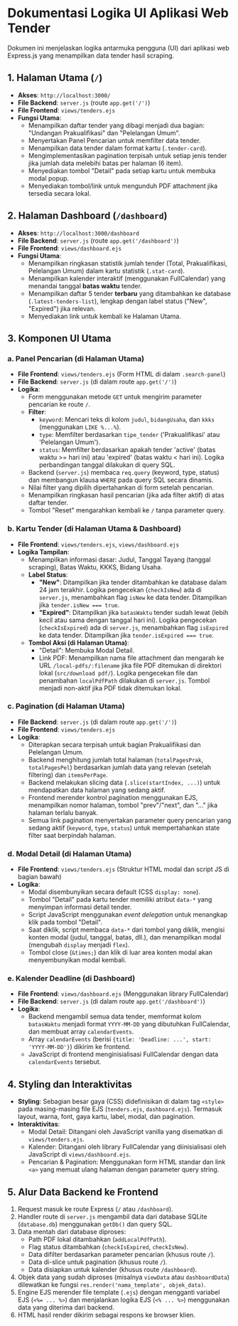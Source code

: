 # Dokumentasi Logika UI Aplikasi Web Tender

Dokumen ini menjelaskan logika antarmuka pengguna (UI) dari aplikasi web Express.js yang menampilkan data tender hasil scraping.

## 1. Halaman Utama (`/`)

*   **Akses**: `http://localhost:3000/`
*   **File Backend**: `server.js` (route `app.get('/')`)
*   **File Frontend**: `views/tenders.ejs`
*   **Fungsi Utama**:
    *   Menampilkan daftar tender yang dibagi menjadi dua bagian: "Undangan Prakualifikasi" dan "Pelelangan Umum".
    *   Menyertakan Panel Pencarian untuk memfilter data tender.
    *   Menampilkan data tender dalam format kartu (`.tender-card`).
    *   Mengimplementasikan pagination terpisah untuk setiap jenis tender jika jumlah data melebihi batas per halaman (6 item).
    *   Menyediakan tombol "Detail" pada setiap kartu untuk membuka modal popup.
    *   Menyediakan tombol/link untuk mengunduh PDF attachment jika tersedia secara lokal.

## 2. Halaman Dashboard (`/dashboard`)

*   **Akses**: `http://localhost:3000/dashboard`
*   **File Backend**: `server.js` (route `app.get('/dashboard')`)
*   **File Frontend**: `views/dashboard.ejs`
*   **Fungsi Utama**:
    *   Menampilkan ringkasan statistik jumlah tender (Total, Prakualifikasi, Pelelangan Umum) dalam kartu statistik (`.stat-card`).
    *   Menampilkan kalender interaktif (menggunakan FullCalendar) yang menandai tanggal **batas waktu** tender.
    *   Menampilkan daftar 5 tender **terbaru** yang ditambahkan ke database (`.latest-tenders-list`), lengkap dengan label status ("New", "Expired") jika relevan.
    *   Menyediakan link untuk kembali ke Halaman Utama.

## 3. Komponen UI Utama

### a. Panel Pencarian (di Halaman Utama)

*   **File Frontend**: `views/tenders.ejs` (Form HTML di dalam `.search-panel`)
*   **File Backend**: `server.js` (di dalam route `app.get('/')`)
*   **Logika**:
    *   Form menggunakan metode `GET` untuk mengirim parameter pencarian ke route `/`.
    *   **Filter**:
        *   `keyword`: Mencari teks di kolom `judul`, `bidangUsaha`, dan `kkks` (menggunakan `LIKE %...%`).
        *   `type`: Memfilter berdasarkan `tipe_tender` ('Prakualifikasi' atau 'Pelelangan Umum').
        *   `status`: Memfilter berdasarkan apakah tender 'active' (batas waktu >= hari ini) atau 'expired' (batas waktu < hari ini). Logika perbandingan tanggal dilakukan di query SQL.
    *   Backend (`server.js`) membaca `req.query` (keyword, type, status) dan membangun klausa `WHERE` pada query SQL secara dinamis.
    *   Nilai filter yang dipilih dipertahankan di form setelah pencarian.
    *   Menampilkan ringkasan hasil pencarian (jika ada filter aktif) di atas daftar tender.
    *   Tombol "Reset" mengarahkan kembali ke `/` tanpa parameter query.

### b. Kartu Tender (di Halaman Utama & Dashboard)

*   **File Frontend**: `views/tenders.ejs`, `views/dashboard.ejs`
*   **Logika Tampilan**:
    *   Menampilkan informasi dasar: Judul, Tanggal Tayang (tanggal scraping), Batas Waktu, KKKS, Bidang Usaha.
    *   **Label Status**:
        *   **"New"**: Ditampilkan jika tender ditambahkan ke database dalam 24 jam terakhir. Logika pengecekan (`checkIsNew`) ada di `server.js`, menambahkan flag `isNew` ke data tender. Ditampilkan jika `tender.isNew === true`.
        *   **"Expired"**: Ditampilkan jika `batasWaktu` tender sudah lewat (lebih kecil atau sama dengan tanggal hari ini). Logika pengecekan (`checkIsExpired`) ada di `server.js`, menambahkan flag `isExpired` ke data tender. Ditampilkan jika `tender.isExpired === true`.
    *   **Tombol Aksi (di Halaman Utama)**:
        *   "Detail": Membuka Modal Detail.
        *   Link PDF: Menampilkan nama file attachment dan mengarah ke URL `/local-pdfs/:filename` jika file PDF ditemukan di direktori lokal (`src/download pdf/`). Logika pengecekan file dan penambahan `localPdfPath` dilakukan di `server.js`. Tombol menjadi non-aktif jika PDF tidak ditemukan lokal.

### c. Pagination (di Halaman Utama)

*   **File Backend**: `server.js` (di dalam route `app.get('/')`)
*   **File Frontend**: `views/tenders.ejs`
*   **Logika**:
    *   Diterapkan secara terpisah untuk bagian Prakualifikasi dan Pelelangan Umum.
    *   Backend menghitung jumlah total halaman (`totalPagesPrak`, `totalPagesPel`) berdasarkan jumlah data yang relevan (setelah filtering) dan `itemsPerPage`.
    *   Backend melakukan slicing data (`.slice(startIndex, ...)`) untuk mendapatkan data halaman yang sedang aktif.
    *   Frontend merender kontrol pagination menggunakan EJS, menampilkan nomor halaman, tombol "prev"/"next", dan "..." jika halaman terlalu banyak.
    *   Semua link pagination menyertakan parameter query pencarian yang sedang aktif (`keyword`, `type`, `status`) untuk mempertahankan state filter saat berpindah halaman.

### d. Modal Detail (di Halaman Utama)

*   **File Frontend**: `views/tenders.ejs` (Struktur HTML modal dan script JS di bagian bawah)
*   **Logika**:
    *   Modal disembunyikan secara default (CSS `display: none`).
    *   Tombol "Detail" pada kartu tender memiliki atribut `data-*` yang menyimpan informasi detail tender.
    *   Script JavaScript menggunakan *event delegation* untuk menangkap klik pada tombol "Detail".
    *   Saat diklik, script membaca `data-*` dari tombol yang diklik, mengisi konten modal (judul, tanggal, batas, dll.), dan menampilkan modal (mengubah `display` menjadi `flex`).
    *   Tombol close (`&times;`) dan klik di luar area konten modal akan menyembunyikan modal kembali.

### e. Kalender Deadline (di Dashboard)

*   **File Frontend**: `views/dashboard.ejs` (Menggunakan library FullCalendar)
*   **File Backend**: `server.js` (di dalam route `app.get('/dashboard')`)
*   **Logika**:
    *   Backend mengambil semua data tender, memformat kolom `batasWaktu` menjadi format `YYYY-MM-DD` yang dibutuhkan FullCalendar, dan membuat array `calendarEvents`.
    *   Array `calendarEvents` (berisi `{title: 'Deadline: ...', start: 'YYYY-MM-DD'}`) dikirim ke frontend.
    *   JavaScript di frontend menginisialisasi FullCalendar dengan data `calendarEvents` tersebut.

## 4. Styling dan Interaktivitas

*   **Styling**: Sebagian besar gaya (CSS) didefinisikan di dalam tag `<style>` pada masing-masing file EJS (`tenders.ejs`, `dashboard.ejs`). Termasuk layout, warna, font, gaya kartu, label, modal, dan pagination.
*   **Interaktivitas**:
    *   Modal Detail: Ditangani oleh JavaScript vanilla yang disematkan di `views/tenders.ejs`.
    *   Kalender: Ditangani oleh library FullCalendar yang diinisialisasi oleh JavaScript di `views/dashboard.ejs`.
    *   Pencarian & Pagination: Menggunakan form HTML standar dan link `<a>` yang memuat ulang halaman dengan parameter query string.

## 5. Alur Data Backend ke Frontend

1.  Request masuk ke route Express (`/` atau `/dashboard`).
2.  Handler route di `server.js` mengambil data dari database SQLite (`database.db`) menggunakan `getDb()` dan query SQL.
3.  Data mentah dari database diproses:
    *   Path PDF lokal ditambahkan (`addLocalPdfPath`).
    *   Flag status ditambahkan (`checkIsExpired`, `checkIsNew`).
    *   Data difilter berdasarkan parameter pencarian (khusus route `/`).
    *   Data di-slice untuk pagination (khusus route `/`).
    *   Data disiapkan untuk kalender (khusus route `/dashboard`).
4.  Objek data yang sudah diproses (misalnya `viewData` atau `dashboardData`) dilewatkan ke fungsi `res.render('nama_template', objek_data)`.
5.  Engine EJS merender file template (`.ejs`) dengan mengganti variabel EJS (`<%= ... %>`) dan menjalankan logika EJS (`<% ... %>`) menggunakan data yang diterima dari backend.
6.  HTML hasil render dikirim sebagai respons ke browser klien. 
